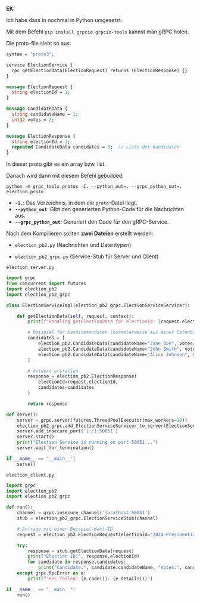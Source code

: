 **EK:**

Ich habe dass in nochmal in Python umgesetzt.

Mit dem Befehl `pip install grpcio grpcio-tools` kannst man gRPC holen.

Die proto-file sieht so aus:

```protobuf
syntax = "proto3";

service ElectionService {
  rpc getElectionData(ElectionRequest) returns (ElectionResponse) {}
}

message ElectionRequest {
  string electionId = 1;
}

message CandidateData {
  string candidateName = 1;
  int32 votes = 2;
}

message ElectionResponse {
  string electionId = 1;
  repeated CandidateData candidates = 3;  // Liste der Kandidaten
}

```

In dieser proto gibt es ein array bzw. list.

Danach wird dann mit diesem Befehl gebuilded:

`python -m grpc_tools.protoc -I. --python_out=. --grpc_python_out=. election.proto`

- **`-I.`**: Das Verzeichnis, in dem die `proto`-Datei liegt.
- **`--python_out`**: Gibt den generierten Python-Code für die Nachrichten aus.
- **`--grpc_python_out`**: Generiert den Code für den gRPC-Service.

Nach dem Kompilieren sollten **zwei Dateien** erstellt werden:

- `election_pb2.py` (Nachrichten und Datentypen)
  
- `election_pb2_grpc.py` (Service-Stub für Server und Client)
  

`election_server.py`

```python
import grpc
from concurrent import futures
import election_pb2
import election_pb2_grpc

class ElectionServiceImpl(election_pb2_grpc.ElectionServiceServicer):

    def getElectionData(self, request, context):
        print(f"Handling getElectionData for electionId: {request.electionId}")

        # Beispiel für Kandidatendaten (normalerweise aus einer Datenbank oder einer API)
        candidates = [
            election_pb2.CandidateData(candidateName="Jane Doe", votes=12345),
            election_pb2.CandidateData(candidateName="John Smith", votes=67890),
            election_pb2.CandidateData(candidateName="Alice Johnson", votes=34567)
        ]

        # Antwort erstellen
        response = election_pb2.ElectionResponse(
            electionId=request.electionId,
            candidates=candidates
        )

        return response

def serve():
    server = grpc.server(futures.ThreadPoolExecutor(max_workers=10))
    election_pb2_grpc.add_ElectionServiceServicer_to_server(ElectionServiceImpl(), server)
    server.add_insecure_port('[::]:50051')
    server.start()
    print("Election Service is running on port 50051...")
    server.wait_for_termination()

if __name__ == "__main__":
    serve()

```

`election_client.py`

```python
import grpc
import election_pb2
import election_pb2_grpc

def run():
    channel = grpc.insecure_channel('localhost:50051')
    stub = election_pb2_grpc.ElectionServiceStub(channel)

    # Anfrage mit einer Beispiel-Wahl-ID
    request = election_pb2.ElectionRequest(electionId="2024-Presidential")

    try:
        response = stub.getElectionData(request)
        print("Election ID:", response.electionId)
        for candidate in response.candidates:
            print("Candidate:", candidate.candidateName, "Votes:", candidate.votes)
    except grpc.RpcError as e:
        print(f"RPC failed: {e.code()}: {e.details()}")

if __name__ == "__main__":
    run()

```
